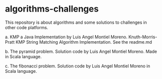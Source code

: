 # algorithms-challenges
This repository is about algorithms and some solutions to challenges in other code platforms. 

a. KMP a Java Implementation by Luis Angel Montiel Moreno. Knuth-Morris-Pratt KMP String Matching Algorithm Implementation. See the readme.md

b. The pyramid problem. Solution code by Luis Angel Montiel Moreno. Made in Scala language.  

c. The fibonacci problem. Solution code by Luis Angel Montiel Moreno in Scala language. 



